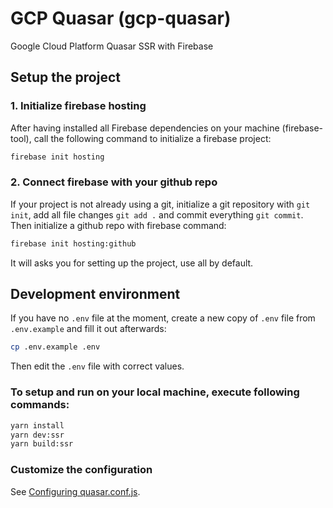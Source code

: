 # GCP Quasar (gcp-quasar)

Google Cloud Platform Quasar SSR with Firebase

## Setup the project

### 1. Initialize firebase hosting
After having installed all Firebase dependencies on your machine (firebase-tool), call the following command to initialize a firebase project:
```bash
firebase init hosting
```

### 2. Connect firebase with your github repo
If your project is not already using a git, initialize a git repository with `git init`, add all file changes `git add .` and commit everything `git commit`. Then initialize a github repo with firebase command:

```bash
firebase init hosting:github
```

It will asks you for setting up the project, use all by default.


## Development environment

If you have no `.env` file at the moment, create a new copy of `.env` file from `.env.example` and fill it out afterwards:
```bash
cp .env.example .env
```
Then edit the `.env` file with correct values.

### To setup and run on your local machine, execute following commands:

```bash
yarn install
yarn dev:ssr
yarn build:ssr
```

### Customize the configuration
See [Configuring quasar.conf.js](https://quasar.dev/quasar-cli/quasar-conf-js).
